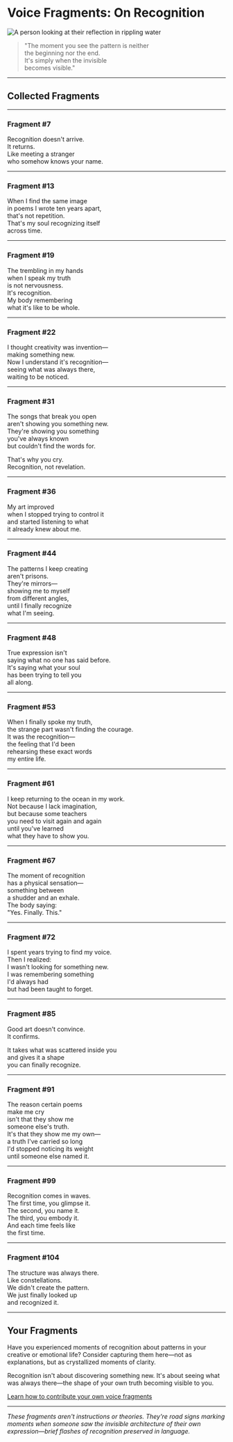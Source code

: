 # Voice Fragments: On Recognition

![A person looking at their reflection in rippling water](https://github.com/user-attachments/assets/placeholder-recognition-fragments.jpg)

> "The moment you see the pattern is neither  
> the beginning nor the end.  
> It's simply when the invisible  
> becomes visible."

---

## Collected Fragments

---

### Fragment #7

Recognition doesn't arrive.  
It returns.  
Like meeting a stranger  
who somehow knows your name.

---

### Fragment #13

When I find the same image  
in poems I wrote ten years apart,  
that's not repetition.  
That's my soul recognizing itself  
across time.

---

### Fragment #19

The trembling in my hands  
when I speak my truth  
is not nervousness.  
It's recognition.  
My body remembering  
what it's like to be whole.

---

### Fragment #22

I thought creativity was invention—  
making something new.  
Now I understand it's recognition—  
seeing what was always there,  
waiting to be noticed.

---

### Fragment #31

The songs that break you open  
aren't showing you something new.  
They're showing you something  
you've always known  
but couldn't find the words for.

That's why you cry.  
Recognition, not revelation.

---

### Fragment #36

My art improved  
when I stopped trying to control it  
and started listening to what  
it already knew about me.

---

### Fragment #44

The patterns I keep creating  
aren't prisons.  
They're mirrors—  
showing me to myself  
from different angles,  
until I finally recognize  
what I'm seeing.

---

### Fragment #48

True expression isn't  
saying what no one has said before.  
It's saying what your soul  
has been trying to tell you  
all along.

---

### Fragment #53

When I finally spoke my truth,  
the strange part wasn't finding the courage.  
It was the recognition—  
the feeling that I'd been  
rehearsing these exact words  
my entire life.

---

### Fragment #61

I keep returning to the ocean in my work.  
Not because I lack imagination,  
but because some teachers  
you need to visit again and again  
until you've learned  
what they have to show you.

---

### Fragment #67

The moment of recognition  
has a physical sensation—  
something between  
a shudder and an exhale.  
The body saying:  
"Yes. Finally. This."

---

### Fragment #72

I spent years trying to find my voice.  
Then I realized:  
I wasn't looking for something new.  
I was remembering something  
I'd always had  
but had been taught to forget.

---

### Fragment #85

Good art doesn't convince.  
It confirms.

It takes what was scattered inside you  
and gives it a shape  
you can finally recognize.

---

### Fragment #91

The reason certain poems  
make me cry  
isn't that they show me  
someone else's truth.  
It's that they show me my own—  
a truth I've carried so long  
I'd stopped noticing its weight  
until someone else named it.

---

### Fragment #99

Recognition comes in waves.  
The first time, you glimpse it.  
The second, you name it.  
The third, you embody it.  
And each time feels like  
the first time.

---

### Fragment #104

The structure was always there.  
Like constellations.  
We didn't create the pattern.  
We just finally looked up  
and recognized it.

---

## Your Fragments

Have you experienced moments of recognition about patterns in your creative or emotional life? Consider capturing them here—not as explanations, but as crystallized moments of clarity.

Recognition isn't about discovering something new. It's about seeing what was always there—the shape of your own truth becoming visible to you.

[Learn how to contribute your own voice fragments](/CONTRIBUTING.md)

---

*These fragments aren't instructions or theories. They're road signs marking moments when someone saw the invisible architecture of their own expression—brief flashes of recognition preserved in language.*
